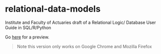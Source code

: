 # relational-data-models
Institute and Faculty of Actuaries draft of a Relational Logic/ Database User Guide in SQL/R/Python

Go [here](https://jackmau.github.io/relational-data-models/relationalogic.html) for a preview.

> Note this version only works on Google Chrome and Mozilla Firefox
